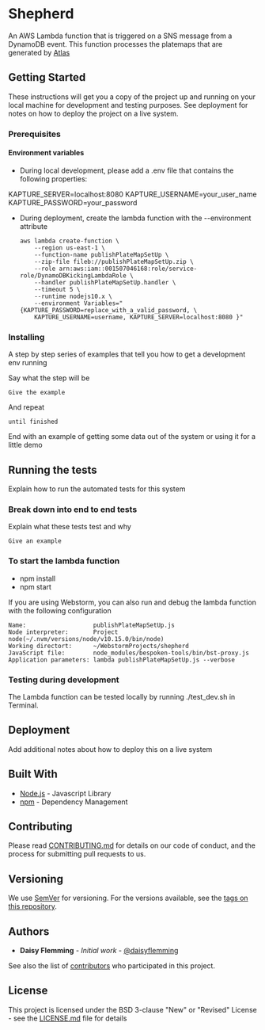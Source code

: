 # Shepherd

An AWS Lambda function that is triggered on a SNS message from a DynamoDB event. 
This function processes the platemaps that are generated by [Atlas](https://github.com/Kaleido-Biosciences/Atlas)

## Getting Started

These instructions will get you a copy of the project up and running on your local machine for development and testing purposes. See deployment for notes on how to deploy the project on a live system.

### Prerequisites

#### Environment variables
* During local development, please add a .env file that contains the following properties:

KAPTURE_SERVER=localhost:8080
KAPTURE_USERNAME=your_user_name
KAPTURE_PASSWORD=your_password

* During deployment, create the lambda function with the --environment attribute
  ```
  aws lambda create-function \
      --region us-east-1 \
      --function-name publishPlateMapSetUp \
      --zip-file fileb://publishPlateMapSetUp.zip \
      --role arn:aws:iam::001507046168:role/service-role/DynamoDBKickingLambdaRole \
      --handler publishPlateMapSetUp.handler \
      --timeout 5 \
      --runtime nodejs10.x \
      --environment Variables="{KAPTURE_PASSWORD=replace_with_a_valid_password, \
      KAPTURE_USERNAME=username, KAPTURE_SERVER=localhost:8080 }" 
  ```


### Installing

A step by step series of examples that tell you how to get a development env running

Say what the step will be

```
Give the example
```

And repeat

```
until finished
```

End with an example of getting some data out of the system or using it for a little demo

## Running the tests

Explain how to run the automated tests for this system

### Break down into end to end tests

Explain what these tests test and why

```
Give an example
```

### To start the lambda function
  - npm install
  - npm start

If you are using Webstorm, you can also run and debug the lambda function with the following configuration
```
Name:                   publishPlateMapSetUp.js
Node interpreter:       Project node(~/.nvm/versions/node/v10.15.0/bin/node)
Working directort:      ~/WebstormProjects/shepherd
JavaScript file:        node_modules/bespoken-tools/bin/bst-proxy.js
Application parameters: lambda publishPlateMapSetUp.js --verbose

```

### Testing during development
The Lambda function can be tested locally by running ./test_dev.sh in Terminal. 


## Deployment

Add additional notes about how to deploy this on a live system

## Built With

* [Node.js](https://nodejs.org/en/) - Javascript Library
* [npm](https://docs.npmjs.com/) - Dependency Management

## Contributing

Please read [CONTRIBUTING.md](https://gist.github.com/PurpleBooth/b24679402957c63ec426) for details on our code of conduct, and the process for submitting pull requests to us.

## Versioning

We use [SemVer](http://semver.org/) for versioning. For the versions available, see the [tags on this repository](https://github.com/Kaleido-Biosciences/fetch/tags). 

## Authors

* **Daisy Flemming** - *Initial work* - [@daisyflemming](https://github.com/daisyflemming)

See also the list of [contributors](https://github.com/Kaleido-Biosciences/fetch/graphs/contributors) who participated in this project.

## License

This project is licensed under the BSD 3-clause "New" or "Revised" License - see the [LICENSE.md](LICENSE.md) file for details
